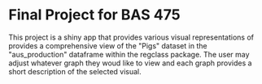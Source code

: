 # Final Project for BAS 475
This project is a shiny app that provides various visual representations of provides a
comprehensive view of the "Pigs" dataset in the "aus_production" 
dataframe within the regclass package. The user may adjust whatever graph they woud like to
view and each graph provides a short description of the selected visual. 
